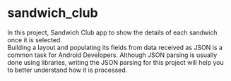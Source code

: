 # sandwich_club
In this project, Sandwich Club app to show the details of each sandwich once it is selected.  
Building a layout and populating its fields from data received as JSON is a common task for Android Developers. Although JSON parsing is usually done using libraries, writing the JSON parsing for this project will help you to better understand how it is processed.

